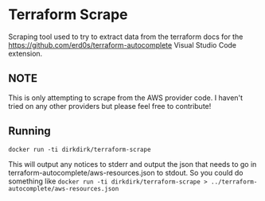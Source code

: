# Terraform Scrape
Scraping tool used to try to extract data from the terraform docs for the https://github.com/erd0s/terraform-autocomplete Visual Studio Code extension.

## NOTE
This is only attempting to scrape from the AWS provider code. I haven't tried on any other providers but please feel free to contribute!

## Running
`docker run -ti dirkdirk/terraform-scrape`

This will output any notices to stderr and output the json that needs to go in terraform-autocomplete/aws-resources.json to stdout. So you could do something like `docker run -ti dirkdirk/terraform-scrape > ../terraform-autocomplete/aws-resources.json`